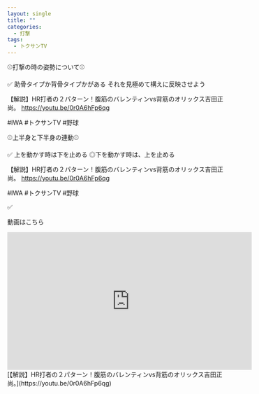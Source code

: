 ```yaml
---
layout: single
title: ""
categories:
  - 打撃
tags:
  - トクサンTV
---
```


⚾️打撃の時の姿勢について⚾️

✅ 助骨タイプか背骨タイプかがある
それを見極めて構えに反映させよう

【解説】HR打者の２パターン！腹筋のバレンティンvs背筋のオリックス吉田正尚。
https://youtu.be/0r0A6hFp6qg

#IWA
#トクサンTV
#野球

⚾️上半身と下半身の連動⚾️

✅ 上を動かす時は下を止める
◎下を動かす時は、上を止める

【解説】HR打者の２パターン！腹筋のバレンティンvs背筋のオリックス吉田正尚。
https://youtu.be/0r0A6hFp6qg

#IWA
#トクサンTV
#野球


✅ 


動画はこちら
<iframe width="560" height="315" src="https://www.youtube.com/embed/0r0A6hFp6qg" frameborder="0" allow="accelerometer; autoplay; encrypted-media; gyroscope; picture-in-picture" allowfullscreen></iframe>
[【解説】HR打者の２パターン！腹筋のバレンティンvs背筋のオリックス吉田正尚。](https://youtu.be/0r0A6hFp6qg)